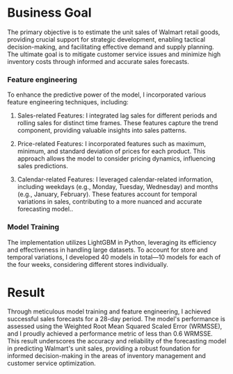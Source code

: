 # Business Goal
The primary objective is to estimate the unit sales of Walmart retail goods, providing crucial support for strategic development, enabling tactical decision-making, and facilitating effective demand and supply planning. The ultimate goal is to mitigate customer service issues and minimize high inventory costs through informed and accurate sales forecasts.


### Feature engineering
To enhance the predictive power of the model, I incorporated various feature engineering techniques, including:

1. Sales-related Features: I integrated lag sales for different periods and rolling sales for distinct time frames. These features capture the trend component, providing valuable insights into sales patterns.

2. Price-related Features: I incorporated features such as maximum, minimum, and standard deviation of prices for each product. This approach allows the model to consider pricing dynamics, influencing sales predictions.

3. Calendar-related Features: I leveraged calendar-related information, including weekdays (e.g., Monday, Tuesday, Wednesday) and months (e.g., January, February). These features account for temporal variations in sales, contributing to a more nuanced and accurate forecasting model..

### Model Training
The implementation utilizes LightGBM in Python, leveraging its efficiency and effectiveness in handling large datasets. To account for store and temporal variations, I developed 40 models in total—10 models for each of the four weeks, considering different stores individually.

# Result
Through meticulous model training and feature engineering, I achieved successful sales forecasts for a 28-day period. The model's performance is assessed using the Weighted Root Mean Squared Scaled Error (WRMSSE), and I proudly achieved a performance metric of less than 0.6 WRMSSE. This result underscores the accuracy and reliability of the forecasting model in predicting Walmart's unit sales, providing a robust foundation for informed decision-making in the areas of inventory management and customer service optimization.
